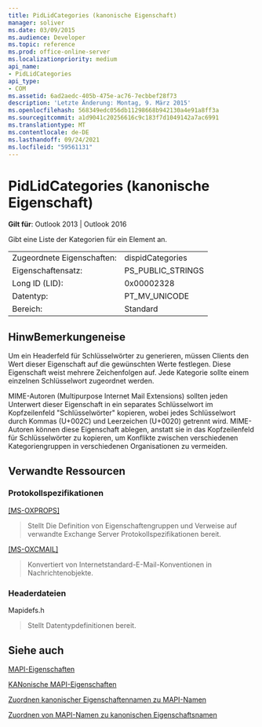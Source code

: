 ```yaml
---
title: PidLidCategories (kanonische Eigenschaft)
manager: soliver
ms.date: 03/09/2015
ms.audience: Developer
ms.topic: reference
ms.prod: office-online-server
ms.localizationpriority: medium
api_name:
- PidLidCategories
api_type:
- COM
ms.assetid: 6ad2aedc-405b-475e-ac76-7ecbbef28f73
description: 'Letzte Änderung: Montag, 9. März 2015'
ms.openlocfilehash: 568349edc056db11298668b942130a4e91a8ff3a
ms.sourcegitcommit: a1d9041c20256616c9c183f7d1049142a7ac6991
ms.translationtype: MT
ms.contentlocale: de-DE
ms.lasthandoff: 09/24/2021
ms.locfileid: "59561131"
---
```

# <a name="pidlidcategories-canonical-property"></a>PidLidCategories (kanonische Eigenschaft)

  
  
**Gilt für**: Outlook 2013 | Outlook 2016 
  
Gibt eine Liste der Kategorien für ein Element an.
  
|||
|:-----|:-----|
|Zugeordnete Eigenschaften:  <br/> |dispidCategories  <br/> |
|Eigenschaftensatz:  <br/> |PS_PUBLIC_STRINGS  <br/> |
|Long ID (LID):  <br/> |0x00002328  <br/> |
|Datentyp:  <br/> |PT_MV_UNICODE  <br/> |
|Bereich:  <br/> |Standard  <br/> |
   
## <a name="remarks"></a>HinwBemerkungeneise

Um ein Headerfeld für Schlüsselwörter zu generieren, müssen Clients den Wert dieser Eigenschaft auf die gewünschten Werte festlegen. Diese Eigenschaft weist mehrere Zeichenfolgen auf. Jede Kategorie sollte einem einzelnen Schlüsselwort zugeordnet werden.
  
MIME-Autoren (Multipurpose Internet Mail Extensions) sollten jeden Unterwert dieser Eigenschaft in ein separates Schlüsselwort im Kopfzeilenfeld "Schlüsselwörter" kopieren, wobei jedes Schlüsselwort durch Kommas (U+002C) und Leerzeichen (U+0020) getrennt wird. MIME-Autoren können diese Eigenschaft ablegen, anstatt sie in das Kopfzeilenfeld für Schlüsselwörter zu kopieren, um Konflikte zwischen verschiedenen Kategoriengruppen in verschiedenen Organisationen zu vermeiden.
  
## <a name="related-resources"></a>Verwandte Ressourcen

### <a name="protocol-specifications"></a>Protokollspezifikationen

[[MS-OXPROPS]](https://msdn.microsoft.com/library/f6ab1613-aefe-447d-a49c-18217230b148%28Office.15%29.aspx)
  
> Stellt Die Definition von Eigenschaftengruppen und Verweise auf verwandte Exchange Server Protokollspezifikationen bereit.
    
[[MS-OXCMAIL]](https://msdn.microsoft.com/library/b60d48db-183f-4bf5-a908-f584e62cb2d4%28Office.15%29.aspx)
  
> Konvertiert von Internetstandard-E-Mail-Konventionen in Nachrichtenobjekte.
    
### <a name="header-files"></a>Headerdateien

Mapidefs.h
  
> Stellt Datentypdefinitionen bereit.
    
## <a name="see-also"></a>Siehe auch



[MAPI-Eigenschaften](mapi-properties.md)
  
[KANonische MAPI-Eigenschaften](mapi-canonical-properties.md)
  
[Zuordnen kanonischer Eigenschaftennamen zu MAPI-Namen](mapping-canonical-property-names-to-mapi-names.md)
  
[Zuordnen von MAPI-Namen zu kanonischen Eigenschaftsnamen](mapping-mapi-names-to-canonical-property-names.md)

